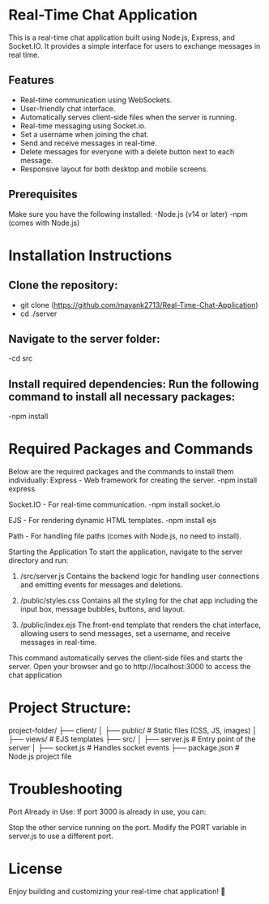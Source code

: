 # Real-Time Chat Application
This is a real-time chat application built using Node.js, Express, and Socket.IO. It provides a simple interface for users to exchange messages in real time.

## Features
- Real-time communication using WebSockets.
- User-friendly chat interface.
- Automatically serves client-side files when the server is running.
- Real-time messaging using Socket.io.
 - Set a username when joining the chat.
 - Send and receive messages in real-time.
 - Delete messages for everyone with a delete button next to each message.
 - Responsive layout for both desktop and mobile screens.


## Prerequisites
Make sure you have the following installed:
-Node.js (v14 or later)
-npm (comes with Node.js)

# Installation Instructions
## Clone the repository:

- git clone (https://github.com/mayank2713/Real-Time-Chat-Application)
- cd ./server


## Navigate to the server folder:
-cd src

## Install required dependencies: Run the following command to install all necessary packages:
-npm install


# Required Packages and Commands
Below are the required packages and the commands to install them individually:
Express - Web framework for creating the server.
-npm install express

Socket.IO - For real-time communication.
-npm install socket.io

EJS - For rendering dynamic HTML templates.
-npm install ejs

Path - For handling file paths (comes with Node.js, no need to install).

Starting the Application
To start the application, navigate to the server directory and run:


1. /src/server.js
Contains the backend logic for handling user connections and emitting events for messages and deletions.

2. /public/styles.css
Contains all the styling for the chat app including the input box, message bubbles, buttons, and layout.

3. /public/index.ejs
The front-end template that renders the chat interface, allowing users to send messages, set a username, and receive messages in real-time.


This command automatically serves the client-side files and starts the server.
Open your browser and go to http://localhost:3000 to access the chat application



# Project Structure:

project-folder/
├── client/
│   ├── public/         # Static files (CSS, JS, images)
│   ├── views/          # EJS templates
├── src/
│   ├── server.js       # Entry point of the server
│   ├── socket.js       # Handles socket events
├── package.json        # Node.js project file


# Troubleshooting
Port Already in Use: If port 3000 is already in use, you can:

Stop the other service running on the port.
Modify the PORT variable in server.js to use a different port.

# License
Enjoy building and customizing your real-time chat application! 🎉
